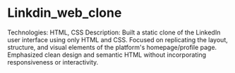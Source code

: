 # Linkdin_web_clone
Technologies: HTML, CSS Description: Built a static clone of the LinkedIn user interface using only HTML and CSS. Focused on replicating the layout, structure, and visual elements of the platform's homepage/profile page. Emphasized clean design and semantic HTML without incorporating responsiveness or interactivity.
